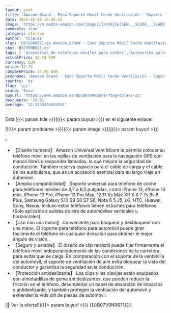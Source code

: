 ```yaml
---
layout: post
title: 'Amazon Brand - Eono Soporte Móvil Coche Ventilación - Soporte Teléfono Porta Rejillas del Aire Universal 360 Grados Rotación para iPhone 13 Pro MAX Mini 12 11 XS XR X 8  Huawei  Galaxy S10 S9 - Negro'
date: 2023-02-19 15:36:50
image: 'https://m.media-amazon.com/images/I/418jZwJSEHL._SL500_._SL400_.jpg'
comments: true
category: ofertas
author: 'tole.es'
slug: 'B07V9NR671-es Amazon Brand - Eono Soporte Móvil Coche Ventilación -...'
sku: 'B07V9NR671-es'
tags: [ 'Accesorios de teléfonos móviles para coches','Accesorios para móviles','Comunicación móvil y accesorios','Cunas de teléfonos móviles para coches','Electrónica','eono','iphone','🇪🇸', ]
actualPrice: 12.74 EUR
currency: EUR
price: 12.74
comparePrice: 14.99 EUR
prodname: 'Amazon Brand - Eono Soporte Móvil Coche Ventilación - Soporte Teléfono Porta Rejillas del Aire Universal 360 Grados Rotación para iPhone 13 Pro MAX Mini 12 11 XS XR X 8  Huawei  Galaxy S10 S9 - Negro'
country: 'es'
flag: '🇪🇸'
brand: 'Eono'
buyurl: 'https://www.amazon.es/dp/B07V9NR671/?tag=tolees-21'
descuento: '15.01'
average: '12.3733333333334'
---
```


Está [{{< param title >}}]({{< param buyurl >}}) en el siguiente enlace!

[![{{< param prodname >}}]({{< param image >}})]({{< param buyurl >}})

ℹ️:

- 【Diseño humano】 Amazon Universal Vent Mount le permite colocar su teléfono móvil en las rejillas de ventilación para la navegación GPS con manos libres o responder llamadas, lo que mejora la seguridad de conducción. También reserva espacio para el cable de carga y el cable de los auriculares, que es un accesorio esencial para su largo viaje en automóvil.
- 【Amplia compatibilidad】 Soporte universal para teléfono de coche para teléfonos móviles de 4,7 a 6,5 ​​pulgadas, como iPhone 13, iPhone 13 mini, iPhone 13 Pro, iPhone 13 Pro Max, 12 11 Xs Max XR X 8 7 7s 6s 6 Plus, Samsung Galaxy S10 S9 S8 S7 S6, Nota 6 5 J5, LG, HTC, Huawei, Sony, Nexus. Incluso estos teléfonos tienen estuches para teléfonos. (Solo aplicable a salidas de aire de automóviles verticales u horizontales).
- 【Uso con una mano】 Conveniente para bloquear y desbloquear con una mano. El soporte para teléfono para automóvil puede girar fácilmente el teléfono en cualquier dirección para obtener el mejor ángulo de visión.
- 【Seguro y estable】 El diseño de clip retráctil puede fijar firmemente el teléfono móvil independientemente de las condiciones de la carretera para evitar que se caiga. En comparación con el soporte de la ventanilla del automóvil, el soporte de ventilación de aire evita bloquear la vista del conductor y garantiza la seguridad en la conducción.
- 【Protección antideslizante】 Los clips y las clavijas están equipados con almohadillas de goma antideslizantes, que pueden reducir la fricción en el teléfono, desempeñar un papel de absorción de impactos y antideslizante, y también protegen la ventilación del automóvil y extienden la vida útil de piezas de automóvil.

[🛒 Ver la oferta!!]({{< param buyurl >}})
{{<world>}}B07V9NR671{{</world>}}
